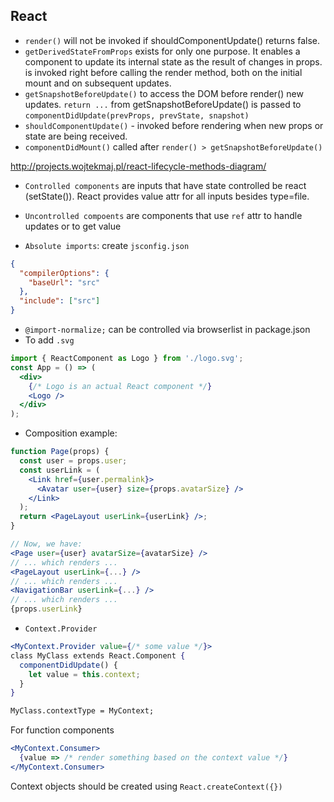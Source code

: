 ## React

- `render()` will not be invoked if shouldComponentUpdate() returns false.
- `getDerivedStateFromProps` exists for only one purpose. It enables a component to update its internal state as the result of changes in props.
is invoked right before calling the render method, both on the initial mount and on subsequent updates.
- `getSnapshotBeforeUpdate()` to access the DOM before render() new updates. `return ...` from getSnapshotBeforeUpdate() is passed to 
`componentDidUpdate(prevProps, prevState, snapshot)`
- `shouldComponentUpdate()` - invoked before rendering when new props or state are being received.
- `componentDidMount()` called after `render() > getSnapshotBeforeUpdate()`

http://projects.wojtekmaj.pl/react-lifecycle-methods-diagram/

- `Controlled components` are inputs that have state controlled be react (setState()). React provides value attr for all inputs besides type=file.
- `Uncontrolled compoents` are components that use `ref` attr to handle updates or to get value

- `Absolute imports`: create `jsconfig.json`
```json
{
  "compilerOptions": {
    "baseUrl": "src"
  },
  "include": ["src"]
}
```
- `@import-normalize;` can be controlled via browserlist in package.json
- To add `.svg`
```jsx
import { ReactComponent as Logo } from './logo.svg';
const App = () => (
  <div>
    {/* Logo is an actual React component */}
    <Logo />
  </div>
);
```
- Composition example:

```jsx
function Page(props) {
  const user = props.user;
  const userLink = (
    <Link href={user.permalink}>
      <Avatar user={user} size={props.avatarSize} />
    </Link>
  );
  return <PageLayout userLink={userLink} />;
}

// Now, we have:
<Page user={user} avatarSize={avatarSize} />
// ... which renders ...
<PageLayout userLink={...} />
// ... which renders ...
<NavigationBar userLink={...} />
// ... which renders ...
{props.userLink}
```
- `Context.Provider`
```jsx
<MyContext.Provider value={/* some value */}>
class MyClass extends React.Component {
  componentDidUpdate() {
    let value = this.context;
  }
}

MyClass.contextType = MyContext;
```
For function components
```jsx
<MyContext.Consumer>
  {value => /* render something based on the context value */}
</MyContext.Consumer>
```
Context objects should be created using 
`React.createContext({})`

